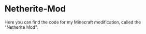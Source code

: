 # Netherite-Mod
Here you can find the code for my Minecraft modification, called the "Netherite Mod".
